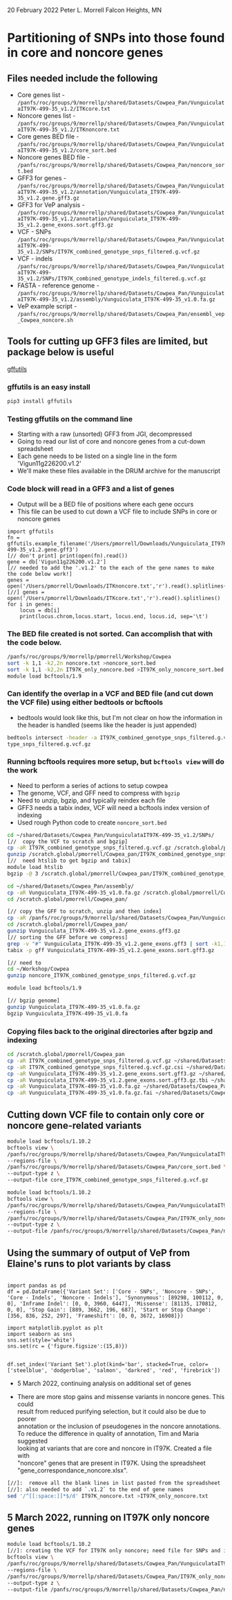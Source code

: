 20 February 2022
Peter L. Morrell
Falcon Heights, MN

# Partitioning of SNPs into those found in core and noncore genes

## Files needed include the following

* Core genes list - `/panfs/roc/groups/9/morrellp/shared/Datasets/Cowpea_Pan/VunguiculataIT97K-499-35_v1.2/ITKcore.txt`
* Noncore genes list - `/panfs/roc/groups/9/morrellp/shared/Datasets/Cowpea_Pan/VunguiculataIT97K-499-35_v1.2/ITKnoncore.txt`
* Core genes BED file - `/panfs/roc/groups/9/morrellp/shared/Datasets/Cowpea_Pan/VunguiculataIT97K-499-35_v1.2/core_sort.bed`
* Noncore genes BED file  - `/panfs/roc/groups/9/morrellp/shared/Datasets/Cowpea_Pan/noncore_sort.bed`
* GFF3 for genes - `/panfs/roc/groups/9/morrellp/shared/Datasets/Cowpea_Pan/VunguiculataIT97K-499-35_v1.2/annotation/Vunguiculata_IT97K-499-35_v1.2.gene.gff3.gz`
* GFF3 for VeP analysis - `/panfs/roc/groups/9/morrellp/shared/Datasets/Cowpea_Pan/VunguiculataIT97K-499-35_v1.2/annotation/Vunguiculata_IT97K-499-35_v1.2.gene_exons.sort.gff3.gz`
* VCF - SNPs `/panfs/roc/groups/9/morrellp/shared/Datasets/Cowpea_Pan/VunguiculataIT97K-499-35_v1.2/SNPs/IT97K_combined_genotype_snps_filtered.g.vcf.gz `
* VCF - indels `/panfs/roc/groups/9/morrellp/shared/Datasets/Cowpea_Pan/VunguiculataIT97K-499-35_v1.2/SNPs/IT97K_combined_genotype_indels_filtered.g.vcf.gz`
* FASTA - reference genome - `/panfs/roc/groups/9/morrellp/shared/Datasets/Cowpea_Pan/VunguiculataIT97K-499-35_v1.2/assembly/Vunguiculata_IT97K-499-35_v1.0.fa.gz`
* VeP example script - `/panfs/roc/groups/9/morrellp/shared/Datasets/Cowpea_Pan/ensembl_vep_Cowpea_noncore.sh`

## Tools for cutting up GFF3 files are limited, but  package below is useful

[gffutils](https://pythonhosted.org/gffutils/contents.html)

### gffutils is an easy install

```bash
pip3 install gffutils
```

### Testing gffutils on the command line

*    Starting with a raw (unsorted) GFF3 from JGI, decompressed
*    Going to read our list of core and noncore genes from a cut-down spreadsheet
*    Each gene needs to be listed on a single line in the form 'Vigun11g226200.v1.2'
*    We'll make these files available in the DRUM archive for the manuscript

###  Code block will read in a GFF3 and a list of genes

*    Output will be a BED file of positions where each gene occurs
*    This file can be used to cut down a VCF file to include SNPs in core or noncore genes
```python3
import gffutils
fn = gffutils.example_filename('/Users/pmorrell/Downloads/Vunguiculata_IT97K-499-35_v1.2.gene.gff3')
[// don't print] print(open(fn).read())
gene = db['Vigun11g226200.v1.2']
[// needed to add the '.v1.2' to the each of the gene names to make the code below work!]
genes = open('/Users/pmorrell/Downloads/ITKnoncore.txt','r').read().splitlines()
[//] genes = open('/Users/pmorrell/Downloads/ITKcore.txt','r').read().splitlines()
for i in genes:
    locus = db[i]
    print(locus.chrom,locus.start, locus.end, locus.id, sep='\t')
```

### The BED file created is not sorted. Can accomplish that with the code below.

```bash
/panfs/roc/groups/9/morrellp/pmorrell/Workshop/Cowpea
sort -k 1,1 -k2,2n noncore.txt >noncore_sort.bed
sort -k 1,1 -k2,2n IT97K_only_noncore.bed >IT97K_only_noncore_sort.bed
module load bcftools/1.9
```

### Can identify the overlap in a VCF and BED file (and cut down the VCF file) using either bedtools or bcftools

*   bedtools would look like this, but I'm not clear on how the information in the header is handled (seems like the header is just appended)
```bash
bedtools intersect -header -a IT97K_combined_genotype_snps_filtered.g.vcf.gz -b ~/Workshop/Cowpea/noncore_sort.bed >~/Workshop/Cowpea/noncore_IT97K_combined_geno
type_snps_filtered.g.vcf.gz
```

### Running bcftools requires more setup, but `bcftools view` will do the work

*   Need to perform a series of actions to setup cowpea
*   The genome, VCF, and GFF need to compress with `bgzip`
*   Need to unzip, bgzip, and typically reindex each file
*   GFF3 needs a tabix index, VCF will need a bcftools index version of indexing
*   Used rough Python code to create `noncore_sort.bed`
```bash
cd ~/shared/Datasets/Cowpea_Pan/VunguiculataIT97K-499-35_v1.2/SNPs/
[//  copy the VCF to scratch and bgzip]
cp -aR IT97K_combined_genotype_snps_filtered.g.vcf.gz /scratch.global/pmorrell/Cowpea_pan/
gunzip /scratch.global/pmorrell/Cowpea_pan/IT97K_combined_genotype_snps_filtered.g.vcf.gz
[//  need htslib to get bgzip and tabix]
module load htslib
bgzip -@ 3 /scratch.global/pmorrell/Cowpea_pan/IT97K_combined_genotype_snps_filtered.g.vcf

cd ~/shared/Datasets/Cowpea_Pan/assembly/
cp -aR Vunguiculata_IT97K-499-35_v1.0.fa.gz /scratch.global/pmorrell/Cowpea_pan/
cd /scratch.global/pmorrell/Cowpea_pan/

[// copy the GFF to scratch, unzip and then index]
cp -aR /panfs/roc/groups/9/morrellp/shared/Datasets/Cowpea_Pan/VunguiculataIT97K-499-35_v1.2/annotation/Vunguiculata_IT97K-499-35_v1.2.gene_exons.gff3.gz /scratch.global/pmorrell/Cowpea_pan/
cd /scratch.global/pmorrell/Cowpea_pan/
gunzip Vunguiculata_IT97K-499-35_v1.2.gene_exons.gff3.gz
[// sorting the GFF before we compress]
grep -v "#" Vunguiculata_IT97K-499-35_v1.2.gene_exons.gff3 | sort -k1,1 -k4,4n -k5,5n -t$'\t' | bgzip -c >Vunguiculata_IT97K-499-35_v1.2.gene_exons.sort.gff3.gz
tabix -p gff Vunguiculata_IT97K-499-35_v1.2.gene_exons.sort.gff3.gz

[// need to
cd ~/Workshop/Cowpea
gunzip noncore_IT97K_combined_genotype_snps_filtered.g.vcf.gz

module load bcftools/1.9

[// bgzip genome]
gunzip Vunguiculata_IT97K-499-35_v1.0.fa.gz
bgzip Vunguiculata_IT97K-499-35_v1.0.fa
```
### Copying files back to the original directories after bgzip and indexing

```bash
cd /scratch.global/pmorrell/Cowpea_pan
cp -aR IT97K_combined_genotype_snps_filtered.g.vcf.gz ~/shared/Datasets/Cowpea_Pan/VunguiculataIT97K-499-35_v1.2/SNPs/
cp -aR IT97K_combined_genotype_snps_filtered.g.vcf.gz.csi ~/shared/Datasets/Cowpea_Pan/VunguiculataIT97K-499-35_v1.2/SNPs/
cp -aR Vunguiculata_IT97K-499-35_v1.2.gene_exons.sort.gff3.gz ~/shared/Datasets/Cowpea_Pan/VunguiculataIT97K-499-35_v1.2/annotation/
cp -aR Vunguiculata_IT97K-499-35_v1.2.gene_exons.sort.gff3.gz.tbi ~/shared/Datasets/Cowpea_Pan/VunguiculataIT97K-499-35_v1.2/annotation/
cp -aR Vunguiculata_IT97K-499-35_v1.0.fa.gz ~/shared/Datasets/Cowpea_Pan/VunguiculataIT97K-499-35_v1.2/assembly/
cp -aR Vunguiculata_IT97K-499-35_v1.0.fa.gz.fai ~/shared/Datasets/Cowpea_Pan/VunguiculataIT97K-499-35_v1.2/assembly/
```

## Cutting down VCF file to contain only core or noncore gene-related variants

```bash
module load bcftools/1.10.2
bcftools view \
/panfs/roc/groups/9/morrellp/shared/Datasets/Cowpea_Pan/VunguiculataIT97K-499-35_v1.2/SNPs/IT97K_combined_genotype_snps_filtered.g.vcf.gz \
--regions-file \
/panfs/roc/groups/9/morrellp/shared/Datasets/Cowpea_Pan/core_sort.bed \
--output-type z \
--output-file core_IT97K_combined_genotype_snps_filtered.g.vcf.gz
```


```bash
module load bcftools/1.10.2
bcftools view \
/panfs/roc/groups/9/morrellp/shared/Datasets/Cowpea_Pan/VunguiculataIT97K-499-35_v1.2/SNPs/IT97K_combined_genotype_snps_filtered.g.vcf.gz \
--regions-file \
/panfs/roc/groups/9/morrellp/shared/Datasets/Cowpea_Pan/IT97K_only_noncore_sort.bed \
--output-type z \
--output-file /panfs/roc/groups/9/morrellp/shared/Datasets/Cowpea_Pan/noncore_only_IT97K_combined_genotype_snps_filtered.g.vcf.gz
```



## Using the summary of output of VeP from Elaine's runs to plot variants by class

```python3

import pandas as pd
df = pd.DataFrame({'Variant Set': ['Core - SNPs', 'Noncore - SNPs', 'Core - Indels', 'Noncore - Indels'], 'Synonymous': [89298, 100112, 0, 0], 'Inframe Indel': [0, 0, 3960, 6447], 'Missense': [81135, 170812, 0, 0], 'Stop Gain': [889, 3662, 196, 687], 'Start or Stop Change': [356, 836, 252, 297], 'Frameshift': [0, 0, 3672, 16908]})

import matplotlib.pyplot as plt
import seaborn as sns
sns.set(style='white')
sns.set(rc = {'figure.figsize':(15,8)})


df.set_index('Variant Set').plot(kind='bar', stacked=True, color=['steelblue', 'dodgerblue', 'salmon', 'darkred', 'red', 'firebrick'])
```

* 5 March 2022, continuing analysis on additional set of genes

* There are more stop gains and missense variants in noncore genes. This could \
result from reduced purifying selection, but it could also be due to poorer \
annotation or the inclusion of pseudogenes in the noncore annotations. \
To reduce the difference in quality of annotation, Tim and Maria suggested \
looking at variants that are core and noncore in IT97K. Created a file with \
"noncore" genes that are present in IT97K. Using the spreadsheet \
"gene_correspondance_noncore.xlsx".

```bash
[//]:  remove all the blank lines in list pasted from the spreadsheet
[//]: also needed to add `.v1.2` to the end of gene names
sed '/^[[:space:]]*$/d' IT97K_noncore.txt >IT97K_only_noncore.txt
```

##  5 March 2022, running on IT97K only noncore genes
```bash
module load bcftools/1.10.2
[//]: creating the VCF for IT97K only noncore; need file for SNPs and indels
bcftools view \
/panfs/roc/groups/9/morrellp/shared/Datasets/Cowpea_Pan/VunguiculataIT97K-499-35_v1.2/SNPs/IT97K_combined_genotype_indels_filtered.g.vcf.gz \
--regions-file \
/panfs/roc/groups/9/morrellp/shared/Datasets/Cowpea_Pan/IT97K_only_noncore_sort.bed \
--output-type z \
--output-file /panfs/roc/groups/9/morrellp/shared/Datasets/Cowpea_Pan/noncore_only_IT97K_combined_genotype_snps_filtered.g.vcf.gz
```
